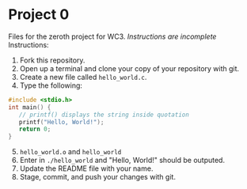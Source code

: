 # Project 0
Files for the zeroth project for WC3.
*Instructions are incomplete*
Instructions:
1. Fork this repository.
2. Open up a terminal and clone your copy of your repository with git.
3. Create a new file called `hello_world.c`.
4. Type the following:
```c
#include <stdio.h>
int main() {
   // printf() displays the string inside quotation
   printf("Hello, World!");
   return 0;
}
```
5. `hello_world.o` and `hello_world`
6. Enter in `./hello_world` and "Hello, World!" should be outputed.
7. Update the README file with your name.
8. Stage, commit, and push your changes with git.

